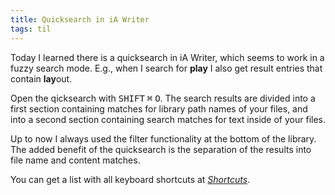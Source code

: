 ```yaml
---
title: Quicksearch in iA Writer
tags: til
---
```

Today I learned there is a quicksearch in iA Writer, which seems to work in a fuzzy search mode. E.g., when I search for **play** I also get result entries that contain **lay**out. 

Open the qicksearch with <kbd>SHIFT</kbd> <kbd>⌘</kbd> <kbd>O</kbd>. The search results are divided into a first section containing matches for library path names of your files, and into a second section containing search matches for text inside of your files. 

Up to now I always used the filter functionality at the bottom of the library. The added benefit of the quicksearch is the separation of the results into file name and content matches.

You can get a list with all keyboard shortcuts at [<cite>Shortcuts</cite>](https://ia.net/writer/support/basics/shortcuts).


